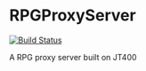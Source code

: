 # RPGProxyServer

[![Build Status](https://travis-ci.org/SebastienBoisard/RPGProxyServer.svg?branch=master)](https://travis-ci.org/SebastienBoisard/RPGProxyServer)

A RPG proxy server built on JT400 
